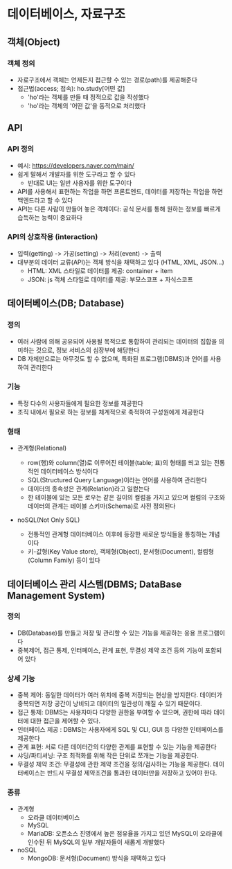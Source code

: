 # 데이터베이스, 자료구조
## 객체(Object)
### 객체 정의
- 자료구조에서 객체는 언제든지 접근할 수 있는 경로(path)를 제공해준다
- 접근법(access; 접속): ho.study[어떤 값]
  - 'ho'라는 객체를 만들 때 정적으로 값을 작성했다
  - 'ho'라는 객체의 '어떤 값'을 동적으로 처리했다

## API
### API 정의
- 예시: https://developers.naver.com/main/
- 쉽게 말해서 개발자를 위한 도구라고 할 수 있다
  - 반대로 UI는 일반 사용자를 위한 도구이다
- API를 사용해서 표현하는 작업을 하면 프론트엔드, 데이터를 저장하는 작업을 하면 백엔드라고 할 수 있다
- API는 다른 사람이 만들어 놓은 객체이다: 공식 문서를 통해 원하는 정보를 빠르게 습득하는 능력이 중요하다

### API의 상호작용 (interaction)
- 입력(getting) -> 가공(setting) -> 처리(event) -> 출력
- 대부분의 데이터 교류(API)는 객체 방식을 채택하고 있다 (HTML, XML, JSON...)
  - HTML: XML 스타일로 데이터를 제공: container + item
  - JSON: js 객체 스타일로 데이터를 제공: 부모스코프 + 자식스코프

## 데이터베이스(DB; Database)
### 정의
- 여러 사람에 의해 공유되어 사용될 목적으로 통합하여 관리되는 데이터의 집합을 의미하는 것으로, 정보 서비스의 심장부에 해당한다
- DB 자체만으로는 아무것도 할 수 없으며, 특화된 프로그램(DBMS)과 언어를 사용하여 관리한다

### 기능
- 특정 다수의 사용자들에게 필요한 정보를 제공한다
- 조직 내에서 필요로 하는 정보를 체계적으로 축적하여 구성원에게 제공한다

### 형태
- 관계형(Relational)
  - row(행)와 column(열)로 이루어진 테이블(table; 표)의 형태를 띄고 있는 전통적인 데이터베이스 방식이다
  - SQL(Structured Query Language)이라는 언어를 사용하여 관리한다
  - 데이터의 종속성은 관계(Relation)라고 일컫는다
  - 한 테이블에 있는 모든 로우는 같은 길이의 컬럼을 가지고 있으며 컬럼의 구조와 데이터의 관계는 테이블 스키마(Schema)로 사전 정의된다

- noSQL(Not Only SQL)
  - 전통적인 관계형 데이터베이스 이후에 등장한 새로운 방식들을 통칭하는 개념이다
  - 키-값형(Key Value store), 객체형(Object), 문서형(Document), 컬럼형(Column Family) 등이 있다

## 데이터베이스 관리 시스템(DBMS; DataBase Management System)
### 정의
- DB(Database)를 만들고 저장 및 관리할 수 있는 기능을 제공하는 응용 프로그램이다
- 중복제어, 접근 통제, 인터페이스, 관계 표현, 무결성 제약 조건 등의 기능이 포함되어 있다

### 상세 기능
- 중복 제어: 동일한 데이터가 여러 위치에 중복 저장되는 현상을 방지한다. 데이터가 중복되면 저장 공간이 낭비되고 데이터의 일관성이 깨질 수 있기 때문이다.
- 접근 통제: DBMS는 사용자마다 다양한 권한을 부여할 수 있으며, 권한에 따라 데이터에 대한 접근을 제어할 수 있다.
- 인터페이스 제공 : DBMS는 사용자에게 SQL 및 CLI, GUI 등 다양한 인터페이스를 제공한다
- 관계 표현: 서로 다른 데이터간의 다양한 관계를 표현할 수 있는 기능을 제공한다
- 샤딩/파티셔닝: 구조 최적화를 위해 작은 단위로 쪼개는 기능을 제공한다.
- 무결성 제약 조건: 무결성에 관한 제약 조건을 정의/검사하는 기능을 제공한다. 데이터베이스는 반드시 무결성 제약조건을 통과한 데이터만을 저장하고 있어야 한다.

### 종류
- 관계형
  - 오라클 데이터베이스
  - MySQL
  - MariaDB: 오픈소스 진영에서 높은 점유율을 가지고 있던 MySQL이 오라클에 인수된 뒤 MySQL의 일부 개발자들이 새롭게 개발했다
- noSQL
  - MongoDB: 문서형(Document) 방식을 채택하고 있다